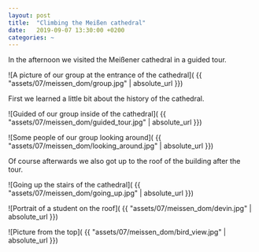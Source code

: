 ```yaml
---
layout: post
title:  "Climbing the Meißen cathedral"
date:   2019-09-07 13:30:00 +0200
categories: ~
---
```


In the afternoon we visited the Meißener cathedral in a guided tour.

![A picture of our group at the entrance of the cathedral]( {{ "assets/07/meissen_dom/group.jpg" | absolute_url }})

First we learned a little bit about the history of the cathedral.

![Guided of our group inside of the cathedral]( {{ "assets/07/meissen_dom/guided_tour.jpg" | absolute_url }})

![Some people of our group looking around]( {{ "assets/07/meissen_dom/looking_around.jpg" | absolute_url }})

Of course afterwards we also got up to the roof of the building after the tour.

![Going up the stairs of the cathedral]( {{ "assets/07/meissen_dom/going_up.jpg" | absolute_url }})

![Portrait of a student on the roof]( {{ "assets/07/meissen_dom/devin.jpg" | absolute_url }})

![Picture from the top]( {{ "assets/07/meissen_dom/bird_view.jpg" | absolute_url }})
